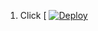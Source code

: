
1. Click [
[![Deploy](https://www.herokucdn.com/deploy/button.svg)](https://heroku.com/deploy?template=https://github.com/fixedbotteastingbyinrl/miskpro)
     </div>
